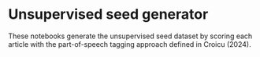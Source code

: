 # Unsupervised seed generator

These notebooks generate the unsupervised seed dataset by scoring each article with the part-of-speech tagging approach defined in Croicu (2024).
